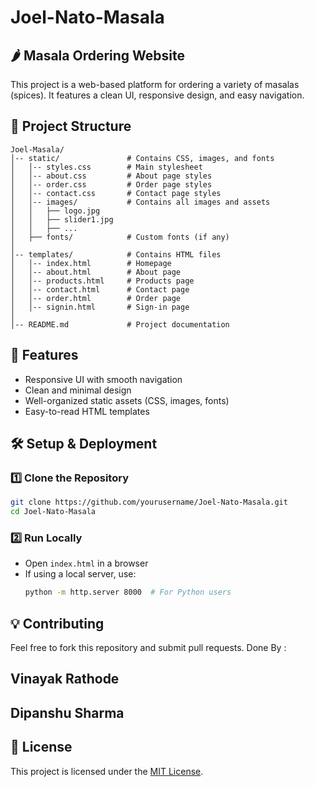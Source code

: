 # Joel-Nato-Masala

## 🌶️ Masala Ordering Website
This project is a web-based platform for ordering a variety of masalas (spices). It features a clean UI, responsive design, and easy navigation.

## 📁 Project Structure
```
Joel-Masala/
│-- static/               # Contains CSS, images, and fonts
│   │-- styles.css        # Main stylesheet
│   │-- about.css         # About page styles
│   │-- order.css         # Order page styles
│   │-- contact.css       # Contact page styles
│   │-- images/           # Contains all images and assets
│   │   ├── logo.jpg
│   │   ├── slider1.jpg
│   │   ├── ...
│   ├── fonts/            # Custom fonts (if any)
│
│-- templates/            # Contains HTML files
│   │-- index.html        # Homepage
│   │-- about.html        # About page
│   │-- products.html     # Products page
│   │-- contact.html      # Contact page
│   │-- order.html        # Order page
│   │-- signin.html       # Sign-in page
│
│-- README.md             # Project documentation
```

## 🚀 Features
- Responsive UI with smooth navigation
- Clean and minimal design
- Well-organized static assets (CSS, images, fonts)
- Easy-to-read HTML templates

## 🛠️ Setup & Deployment
### 1️⃣ **Clone the Repository**
```bash
git clone https://github.com/yourusername/Joel-Nato-Masala.git
cd Joel-Nato-Masala
```

### 2️⃣ **Run Locally**
- Open `index.html` in a browser
- If using a local server, use:
  ```bash
  python -m http.server 8000  # For Python users
  ````
  
## 💡 Contributing
Feel free to fork this repository and submit pull requests.
Done By :
## Vinayak Rathode
## Dipanshu Sharma

## 📜 License
This project is licensed under the [MIT License](LICENSE).

